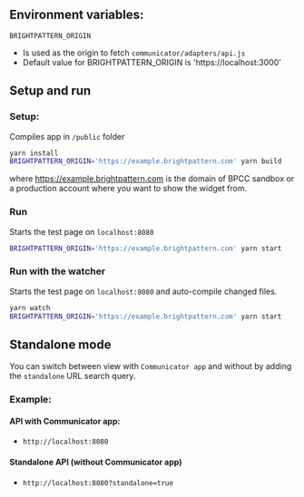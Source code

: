 
## Environment variables:
`BRIGHTPATTERN_ORIGIN`
- Is used as the origin to fetch `communicator/adapters/api.js`
- Default value for BRIGHTPATTERN_ORIGIN is 'https://localhost:3000'

## Setup and run
### Setup:
Compiles app in `/public` folder 

```bash
yarn install
BRIGHTPATTERN_ORIGIN='https://example.brightpattern.com' yarn build 
```
where https://example.brightpattern.com is the domain of BPCC sandbox or a production account where you want to show the widget from.

### Run
Starts the test page on `localhost:8080`
```bash
BRIGHTPATTERN_ORIGIN='https://example.brightpattern.com' yarn start
```


### Run with the watcher
Starts the test page on `localhost:8080` and auto-compile changed files.
```bash
yarn watch
BRIGHTPATTERN_ORIGIN='https://example.brightpattern.com' yarn start
```

## Standalone mode
You can switch between view with `Communicator app` and without by adding the `standalone` URL search query.

### Example:

#### API with Communicator app:
- `http://localhost:8080`

#### Standalone API (without Communicator app)
- `http://localhost:8080?standalone=true`
